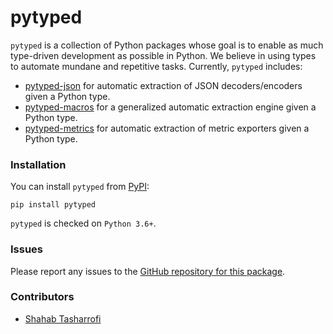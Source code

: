 # pytyped

`pytyped` is a collection of Python packages whose goal is to enable as much type-driven development as possible in Python.
We believe in using types to automate mundane and repetitive tasks.
Currently, `pytyped` includes:
- [pytyped-json](https://pypi.org/project/pytyped-json/) for automatic extraction of JSON decoders/encoders given a Python type.
- [pytyped-macros](https://pypi.org/project/pytyped-macros/) for a generalized automatic extraction engine given a Python type.
- [pytyped-metrics](https://pypi.org/project/pytyped-metrics/) for automatic extraction of metric exporters given a Python type.

### Installation

You can install `pytyped` from [PyPI](https://pypi.org/):

```
pip install pytyped
```

`pytyped` is checked on `Python 3.6+`.

### Issues

Please report any issues to the [GitHub repository for this package](https://github.com/stasharrofi/pytyped).

### Contributors

- [Shahab Tasharrofi](mailto:shahab.tasharrofi@gmail.com)
